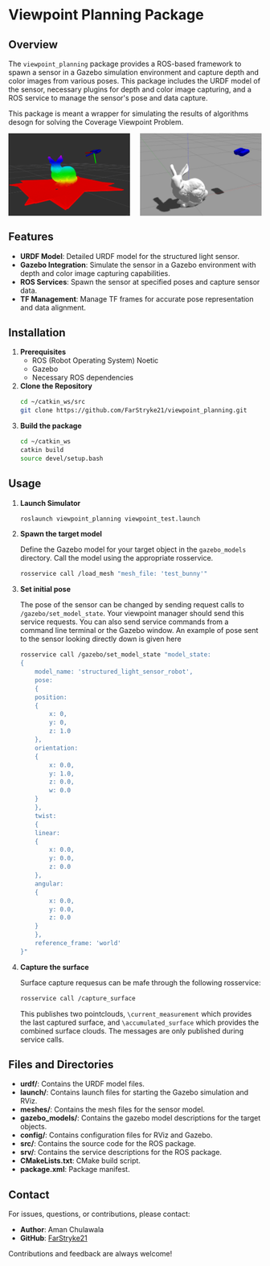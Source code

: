 # Viewpoint Planning Package


## Overview

The `viewpoint_planning` package provides a ROS-based framework to spawn a sensor in a Gazebo simulation environment and capture depth and color images from various poses. This package includes the URDF model of the sensor, necessary plugins for depth and color image capturing, and a ROS service to manage the sensor's pose and data capture.

This package is meant a wrapper for simulating the results of algorithms desogn for solving the Coverage Viewpoint Problem.

<div style="display: flex; justify-content: space-between;">
<img src="assets/Rviz_viewpointPackage.png" alt="Image 2" style="width: 48%;"/>
  <img src="assets/GazeboViewpointPackage.png" alt="Image 1" style="width: 48%;"/>
</div>

## Features

- **URDF Model**: Detailed URDF model for the structured light sensor.
- **Gazebo Integration**: Simulate the sensor in a Gazebo environment with depth and color image capturing capabilities.
- **ROS Services**: Spawn the sensor at specified poses and capture sensor data.
- **TF Management**: Manage TF frames for accurate pose representation and data alignment.



## Installation

1. **Prerequisites**
   - ROS (Robot Operating System) Noetic
   - Gazebo
   - Necessary ROS dependencies
2. **Clone the Repository**
   ```sh
   cd ~/catkin_ws/src
   git clone https://github.com/FarStryke21/viewpoint_planning.git
3. **Build the package**
    ```sh
   cd ~/catkin_ws
    catkin build
    source devel/setup.bash

## Usage

1. **Launch Simulator**
   ```sh
   roslaunch viewpoint_planning viewpoint_test.launch
2. **Spawn the target model**

   Define the Gazebo model for your target object in the `gazebo_models` directory. Call the model using the appropriate rosservice.
   ```sh
   rosservice call /load_mesh "mesh_file: 'test_bunny'"
3. **Set initial pose**

    The pose of the sensor can be changed by sending request calls to `/gazebo/set_model_state`. Your viewpoint manager should send this service requests. You can also send service commands from a command line terminal or the Gazebo window. An example of pose sent to the sensor looking directly down is given here
    ```sh
   rosservice call /gazebo/set_model_state "model_state: 
    {
        model_name: 'structured_light_sensor_robot', 
        pose: 
        {
        position: 
        {
            x: 0, 
            y: 0, 
            z: 1.0
        }, 
        orientation: 
        {
            x: 0.0, 
            y: 1.0, 
            z: 0.0, 
            w: 0.0
        }
        }, 
        twist: 
        {
        linear: 
        {
            x: 0.0, 
            y: 0.0, 
            z: 0.0
        }, 
        angular: 
        {
            x: 0.0, 
            y: 0.0, 
            z: 0.0
        }
        }, 
        reference_frame: 'world'
    }"
4. **Capture the surface**

    Surface capture requesus can be mafe through the following rosservice:
    ```sh
   rosservice call /capture_surface 
    ```
    This publishes two pointclouds, `\current_measurement` which provides the last captured surface, and `\accumulated_surface` which provides the combined surface clouds. The messages are only published during service calls.

## Files and Directories


-   **urdf/**: Contains the URDF model files.
-   **launch/**: Contains launch files for starting the Gazebo simulation and RViz.
-   **meshes/**: Contains the mesh files for the sensor model.
-   **gazebo_models/**: Contains the gazebo model descriptions for the target objects.
-   **config/**: Contains configuration files for RViz and Gazebo.
-   **src/**: Contains the source code for the ROS package.
-   **srv/**: Contains the service descriptions for the ROS package.
-   **CMakeLists.txt**: CMake build script.
-   **package.xml**: Package manifest.



## Contact

For issues, questions, or contributions, please contact:

-   **Author**: Aman Chulawala 
-   **GitHub**: [FarStryke21](https://github.com/FarStryke21)



Contributions and feedback are always welcome!
